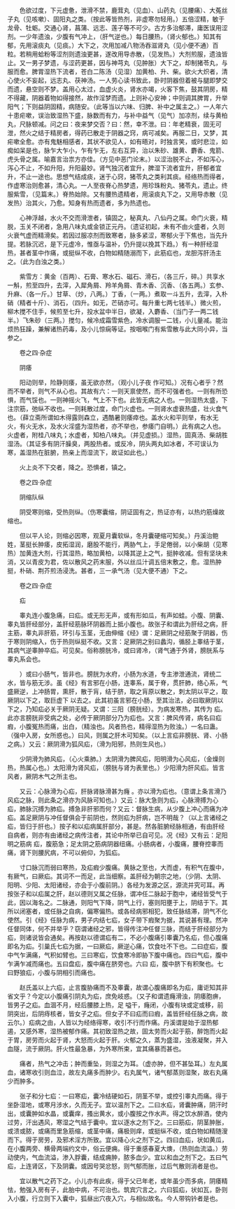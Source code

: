 <!-- { "loadSidebar": true } -->
　　色欲过度，下元虚惫，泄滑不禁，鹿茸丸（见血）、山药丸（见腰痛）、大菟丝子丸（见咳嗽）、固阳丸之类。（按此等皆热剂，非虚寒勿轻用。）五倍涩精，敏于龙骨、牡蛎。交通心肾，菖蒲、远志、莲子等不可少。古方多治郁滞，庸医误用涩剂。一少年遗浊，少腹有气冲上，（肝气逆也。）每日腰热，（肾火郁也。）知其有郁，先用滚痰丸（见痰。）大下之，次用加减八物汤吞滋肾丸（见小便不通）百粒。若稍用蛤粉等涩剂则遗浊更甚，遂改用导赤散，（见发热。）大剂煎服，遗浊皆止。又一男子梦遗，与涩药更甚，因与神芎丸（见肿胀）大下之，却制猪苓丸，与服而愈。脾胃湿热下流者，苍白二陈汤（见湿）加黄柏、升、柴。欲火大炽者，清心使火不妄起，远志丸、茯神汤。一人劳心读书致此，卧时阴器但着被与腿即梦交而遗，悬空则不梦。盖用心太过，血虚火炎，肾水亦竭，火客下焦，鼓其阴房，精不得藏，阴器着物如得接然，故作淫梦而遗。上则补心安神；中则调其脾胃，升举阳气；下则益阴固精，病随安。（此等当以六味、归脾、补中之属主之。）一人年六十患疟嗽，误治致湿热下盛，脉数而有力，与补中益气（见气）加凉剂，续与黄柏丸，尺脉顿减。问之曰：夜来梦交否？曰：然，幸不泄。曰：年老精衰，固无可泄，然火之结于精房者，得药已散走于阴器之窍，病可减矣。再服二日，又梦，其疟嗽全愈。亦有鬼魅相感者，其状不欲见人，如有晤对，时独言笑，或时悲泣，如痴如呆是也，脉乍大乍小，乍有乍无，左右互异，治以朱砂、雄黄、麝香、鬼箭、虎头骨之属。喻嘉言治祟方亦佳。（方见中恶门论末。）以涩治脱不止，不如泻心，泻心不止，不如升阳，升阳最妙。肾气独沉者宜升，脾湿下流者宜升，肝郁者宜升，不止一途也。思想气结成痰，迷于心窍，猪苓丸之类利其痰。经络热而得者，作虚寒治则愈甚，清心丸。一人至夜脊心热梦遗，用珍珠粉丸、猪苓丸，遗止。终服紫雪，（见篇末。）脊热始除。又有腰热遗精者，用滚痰丸下之，又用导赤散（见发热）治其火，乃愈。知身有热而遗者，多为热遗也。

　　心神浮越，水火不交而滑泄者，镇固之，秘真丸、八仙丹之属。命门火衰，精脱，玉关不闭者，急用八味丸或金锁正元丹。（遗证初起，未有不由火盛者，久则火衰气虚而精滑矣。若因过服凉剂而致寒者，脉多紧涩，寒郁火于下焦也，当先升提。若脉沉迟，是下元虚冷，惟亟与温补，仍升提以挽其下趋。）有一种肝经湿热，甚者茎中作痛，或挺纵不收，白物如精随溺而下，此筋疝也，龙胆泻肝汤主之。（此为白浊之类。）

　　紫雪方：黄金（百两）、石膏、寒水石、磁石、滑石，（各三斤，碎。）共享水一斛，煎至四升，去滓，入犀角屑、羚羊角屑、青木香、沉香、（各五两。）玄参、升麻、（各一斤。）甘草、（炒，八两。）丁香，（一两。）煮取一斗五升，去滓，入朴硝（精者十斤）、消石，（四升。如无，芒硝亦可。每升重七两七钱半。）微火煎，柳木搅不住手，候煎至七升，投水盆中半日，欲凝，入麝香、（当门子一两二钱半。）飞朱砂（三两。）搅匀，候冷成霜雪紫色，冷水调服一二钱，小儿量减。能治烦热狂躁，兼解诸热药毒，及小儿惊痫等证。按咽喉门有紫雪散与此大同小异，当参之。

　　卷之四·杂症

　　阴痿

　　阳动则举，险静则痿，虽无欲亦然，（观小儿子夜 作可知。）况有心者乎？然而不举者，则气不从心也。其故有六：一则天禀使然，而不可强者也。一则有所恐惧，而气馁也。一则神摇火飞，气上不下也。此皆无病之人也。一则湿热太盛，下注宗筋，弛纵不收也。一则耗散过度，命门火虚也。一则肾水虚衰热盛，壮火食气也。（薛立斋所谓如木得露则森立，遇酷暑则痿瘁也。盖水火和平则举，有水无火，有火无水，及水火淫盛为湿热者，亦不举也，参痿门自明。）此有病之人也。火虚者，附桂八味丸；水虚者，知柏八味丸。（并见虚损。）湿热，固真汤、柴胡胜湿汤。（其证多有阴汗臊臭，两股热者。或反冷，阴头两丸如冰者，不可误认为寒，盖湿热在脏腑，热亲上而湿流下，故证如此也。）

　　火上炎不下交者，降之。恐惧者，镇之。

　　卷之四·杂症

　　阴缩队纵

　　阴受寒则缩，受热则纵。（伤寒囊缩，阴证固有之，热证亦有，以热灼筋燥故缩也。

　　但以平人论，则缩必因寒，观夏月囊软纵，冬月囊硬缩可知矣。）丹溪治鲍姓，茎挺长肿痿，皮拓湿润，磨股不能行，两胁气上，手足倦弱，以小柴胡（见寒热）加黄连大剂，行其湿热，略加黄柏，以降其逆上之气，挺肿收减。但有坚块未消，又以青皮为君，佐以散风之药末服，外以丝瓜汁调五倍末敷之，愈。湿热肿挺，朴硝、荆芥煎汤浸洗。甚者，三一承气汤（见大便不通）下之。

　　卷之四·杂症

　　疝

　　睾丸连小腹急痛，曰疝。或无形无声，或有形如瓜，有声如蛙。小腹、阴囊、睾丸皆肝经部分，盖肝经筋脉环阴器而上抵小腹也。故张子和谓此为肝经之病，肝主筋，睾丸非肝筋，环引与玉茎，无由伸缩《经》谓：足厥阴之经筋聚于阴器，伤于寒则阴缩入，伤于热则纵挺不收。又言：足厥阴之别曰蠡沟，循胫上睾结于茎，其病气逆睾肿卒疝。可见矣。俗称膀胱冷，或曰肾冷，（肾气通于外肾，膀胱系与睾丸系会也。

　　）或曰小肠气，皆非也。膀胱为水府，小肠为水道，专主渗泄通流，肾统二水，皆与筋无涉。虽《经》有言邪在小肠，连睾系，属于脊，贯肝肺，络心系，气盛厥逆，上冲肠胃，熏肝，散于肓，结于脐，取之肓原以散之，刺太阴以平之，取厥阴以下之，取巨虚下 以去之。此其初虽言邪在小肠，至其治法，必曰取厥阴以下之，乃知疝必关于厥阴无疑。又谓：三阳（膀胱经）。为病发寒热，其传为 疝。此亦言膀胱非受病之处，必传于厥阴部分乃为疝也。又言：脾风传肾，病名曰疝瘕，小腹冤热而痛，出白，（精浊也。风者热也，精得湿热为败浊。）一名曰蛊。（强中入房，女所惑也。）曰风，则属之肝木可知矣。（以上言疝非膀胱、肾、小肠之病。）又云：厥阴滑为狐风疝，（滑为阳邪，热则生风也。）

　　少阴滑为肺风疝，（心火乘肺。）太阴滑为脾风疝，阳明滑为心风疝，（金燥则热，热属心也。）太阳滑为肾风疝，（膀胱与肾为表里也。）少阳滑为肝风疝。皆言风者，厥阴木气之所主也。

　　又云：心脉滑为心疝，肝脉肾脉滑甚为癃 。亦以滑为疝也。（意谓上条言滑乃风疝之脉，则此条之滑亦为风脉可知也。）又云：脉大急则为疝，心脉滑搏为心疝，肺脉沉搏为肺疝。搏急非肝邪而何？又云：督脉生病，从少腹上冲心而痛为冲疝。盖足厥阴与冲任督俱会于前阴也，然则疝为肝病，岂不明哉？（以上言诸经之疝，皆归于肝也。）按子和以疝病属肝部分，甚是。然各脏腑经脉相通，有由肝经自病者，则亦有由诸经之病传注者，其论中所举已自可见。况《经》又有云：足阳明之筋病 疝，腹筋急；足太阴之筋病阴器纽痛。小肠病者，小腹痛，腰脊控睾而痛，肾下则腰尻病，不可以俯仰，为狐疝。

　　寸口脉沉而弱曰寒热，及疝瘕少腹痛。黄脉之至也，大而虚，有积气在腹中，有厥气，曰厥疝。其词不一而足，此当细察。盖肝经为朝宗之地，（少阴、太阴、阳明、少阳、太阳诸经，亦会于小腹前阴。）各经为发源之区，源流并究可耳。再按张子和以疝属之肝，赵以德则又属之任脉，谓冲任二脉起于胞中，诸经皆受气于此，因以海名之。二脉通，则阳气下降，阴气上行，塞则阳壅于上，阴结于下。其所以闭塞者，或任脉之自病，偏寒偏热。或各经病邪相犯，致任脉结滞，阴气不化使然。引《经》任脉为病，男子内结七疝，女子带下瘕聚为据，其说甚有理。然冲任督同体，何不并举乎？窃谓诸经之邪，皆得传注冲任督三脉，而结于肝经部分为疝，则诸说皆会通矣。再按赵以德谓疝有二，不必小腹痛引睾囊乃名疝，但心腹痛即名为疝。引巢氏七疝为据，一曰厥疝，厥逆心痛，饮食吐不下也。二曰症疝，腹中气乍满痛，气积如臂也。三曰寒疝，饮食寒冷即胁下腹中痛也。四曰气疝，腹中乍满乍减而痛也。五曰盘疝，腹中痛在脐旁也。六曰 疝，腹中脐下有积聚也。七曰野狼疝，小腹与阴相引而痛也。

　　赵氏盖以上六疝，止言腹胁痛而不及睾囊，故谓心腹痛即名为疝，庸讵知其非省文乎？今定以小腹痛引阴丸为疝，庶免岐惑。（又子和谓遗癃滑浊，阴痿胞痹，皆男子之疝。血涸不月，经后腰膝上热，足 嗌干，癃闭，小腹有块或定或移，前阴突出，后阴痔核者，皆女子之疝。但女子不曰疝而曰瘕，盖皆肝经任脉之病，故云尔。）疝病之由，人皆以为经络得寒，收引不行而作痛。丹溪谓是始于湿热郁遏，又感外寒，湿热被郁作痛。其初致湿热之故，固太劳而火起于筋，醉饱而火起于胃，房劳而火起于肾，大怒而火起于肝。火郁之久，蒸为盛湿，浊液凝聚，并入血隧，流于厥阴。肝火性最急暴，为外寒所束，宜其痛暴而甚也。

　　痛者，热气之冲击；肿而重坠，则湿之为耳。（虚亦肿，但不甚坠耳。）左丸属血，诸寒收引则血泣，故左丸痛多而肿少。右丸属气，诸气郁蒸则湿聚，故右丸痛少而肿多。

　　张子和分七疝：一曰寒疝，囊冷结硬如石，阴茎不举，或控引睾丸而痛。得于坐卧湿地，或寒月涉水，久而无子。宜以温剂下之。二曰水疝，肾囊肿痛，阴汗时出，或囊肿如水晶，或囊痒，搔出黄水，或小腹按之作水声。得之饮水醉酒，使内过劳，汗出遇风，寒湿之气结于囊中。宜以逐水之剂下之。三曰筋疝，阴茎肿胀，或溃或脓，或痛而里急筋缩，或茎中痛，痛极则痒，或挺纵不收，或白物如精随溲而下。得于房劳，及邪术淫方所致。宜以降心火之剂下之。四曰血疝，状如黄瓜，在小腹两旁、横骨两端约文中，俗云便痈。得于重感春夏大燠，（热则血流溢。）劳动使内，气血流溢，渗入脬囊，结成痈肿，脓多血少。宜以和血之剂下之。五曰气疝，上连肾区，下及阴囊。或因号哭忿怒，则气郁而胀，过后气散则消者是也。

　　宜以散气之药下之。小儿亦有此疾，得于父已年老，或年虽少而多病，阴痿精怯，勉强入房有子，此胎中病，不可治也。筑宾穴言之。六曰狐疝，状如瓦，卧则入小腹，行立则下入囊中，狐昼出穴夜入穴，与相似故名。今人带钩钤者是也。

